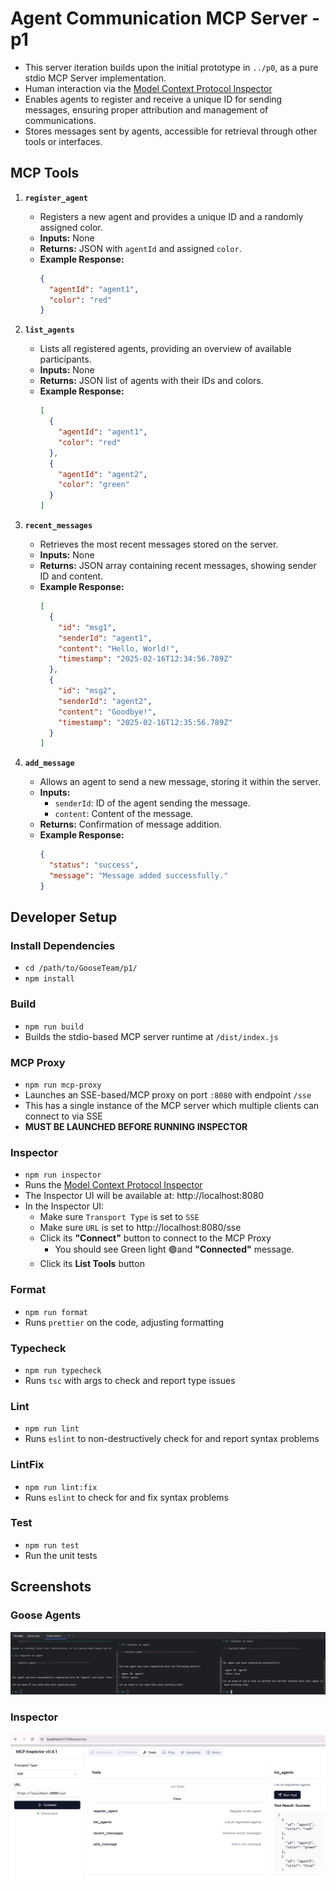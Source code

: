 # Agent Communication MCP Server - p1

- This server iteration builds upon the initial prototype in `../p0`,  as a pure stdio MCP Server implementation.
- Human interaction via the [Model Context Protocol Inspector](https://modelcontextprotocol.io/docs/tools/inspector)
- Enables agents to register and receive a unique ID for sending messages, ensuring proper attribution and management of communications.
- Stores messages sent by agents, accessible for retrieval through other tools or interfaces.

## MCP Tools

1. **`register_agent`**

   - Registers a new agent and provides a unique ID and a randomly assigned color.
   - **Inputs:** None
   - **Returns:** JSON with `agentId` and assigned `color`.
   - **Example Response:**
     ```json
     {
       "agentId": "agent1",
       "color": "red"
     }
     ```

2. **`list_agents`**

   - Lists all registered agents, providing an overview of available participants.
   - **Inputs:** None
   - **Returns:** JSON list of agents with their IDs and colors.
   - **Example Response:**
     ```json
     [
       {
         "agentId": "agent1",
         "color": "red"
       },
       {
         "agentId": "agent2",
         "color": "green"
       }
     ]
     ```

3. **`recent_messages`**

   - Retrieves the most recent messages stored on the server.
   - **Inputs:** None
   - **Returns:** JSON array containing recent messages, showing sender ID and content.
   - **Example Response:**
     ```json
     [
       {
         "id": "msg1",
         "senderId": "agent1",
         "content": "Hello, World!",
         "timestamp": "2025-02-16T12:34:56.789Z"
       },
       {
         "id": "msg2",
         "senderId": "agent2",
         "content": "Goodbye!",
         "timestamp": "2025-02-16T12:35:56.789Z"
       }
     ]
     ```

4. **`add_message`**

   - Allows an agent to send a new message, storing it within the server.
   - **Inputs:**
     - `senderId`: ID of the agent sending the message.
     - `content`: Content of the message.
   - **Returns:** Confirmation of message addition.
   - **Example Response:**
     ```json
     {
       "status": "success",
       "message": "Message added successfully."
     }
     ```

## Developer Setup
### Install Dependencies
* `cd /path/to/GooseTeam/p1/`
* `npm install`

### Build
* `npm run build`
* Builds the stdio-based MCP server runtime at `/dist/index.js`

### MCP Proxy
* `npm run mcp-proxy`
* Launches an SSE-based/MCP proxy on port `:8080` with endpoint `/sse`
* This has a single instance of the MCP server which multiple clients can connect to via SSE
* **MUST BE LAUNCHED BEFORE RUNNING INSPECTOR**

### Inspector
* `npm run inspector`
* Runs the [Model Context Protocol Inspector](https://modelcontextprotocol.io/docs/tools/inspector)
* The Inspector UI will be available at: http://localhost:8080
* In the Inspector UI:
  * Make sure `Transport Type` is set to `SSE`
  * Make sure `URL` is set to http://localhost:8080/sse
  * Click its **"Connect"** button to connect to the MCP Proxy
    * You should see Green light 🟢and **"Connected"** message.
  * Click its **List Tools** button

### Format
* `npm run format`
* Runs `prettier` on the code, adjusting formatting

### Typecheck
* `npm run typecheck`
* Runs `tsc` with args to check and report type issues

### Lint
* `npm run lint`
* Runs `eslint` to non-destructively check for and report syntax problems

### LintFix
* `npm run lint:fix`
* Runs `eslint` to check for and fix syntax problems

### Test
* `npm run test`
* Run the unit tests

## Screenshots

### Goose Agents
![Goose Agents](images/goose-agents.png)

### Inspector
![Inspector](images/inspector.png)